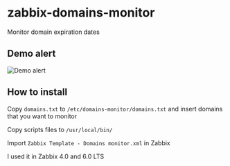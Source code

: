 # zabbix-domains-monitor
Monitor domain expiration dates

## Demo alert
![Demo alert ](https://i.imgur.com/OqiDJmJ.png)

## How to install
Copy `domains.txt` to `/etc/domains-monitor/domains.txt` and insert domains that you want to monitor

Copy scripts files to `/usr/local/bin/`

Import `Zabbix Template - Domains monitor.xml` in Zabbix


I used it in Zabbix 4.0 and 6.0 LTS 
